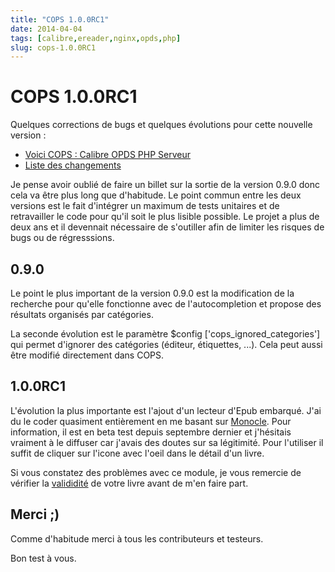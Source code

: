 ```yaml
---
title: "COPS 1.0.0RC1"
date: 2014-04-04
tags: [calibre,ereader,nginx,opds,php]
slug: cops-1.0.0RC1
---
```

# COPS 1.0.0RC1

Quelques corrections de bugs et quelques évolutions pour cette nouvelle version :

* [Voici COPS : Calibre OPDS PHP Serveur](/fr/projects/calibre-opds-php-server)
* [Liste des changements](https://github.com/seblucas/cops/blob/master/CHANGELOG)

Je pense avoir oublié de faire un billet sur la sortie de la version 0.9.0 donc cela va être plus long que d'habitude. Le point commun entre les deux versions est le fait d'intégrer un maximum de tests unitaires et de retravailler le code pour qu'il soit le plus lisible possible. Le projet a plus de deux ans et il devennait nécessaire de s'outiller afin de limiter les risques de bugs ou de régresssions.

## 0.9.0

Le point le plus important de la version 0.9.0 est la modification de la recherche pour qu'elle fonctionne avec de l'autocompletion et propose des résultats organisés par catégories.

La seconde évolution est le paramètre $config ['cops_ignored_categories'] qui permet d'ignorer des catégories (éditeur, étiquettes, ...). Cela peut aussi être modifié directement dans COPS.

## 1.0.0RC1

L'évolution la plus importante est l'ajout d'un lecteur d'Epub embarqué. J'ai du le coder quasiment entièrement en me basant sur [Monocle](https://github.com/joseph/monocle). Pour information, il est en beta test depuis septembre dernier et j'hésitais vraiment à le diffuser car j'avais des doutes sur sa légitimité. Pour l'utiliser il suffit de cliquer sur l'icone avec l'oeil dans le détail d'un livre.

Si vous constatez des problèmes avec ce module, je vous remercie de vérifier la [valididité](http://validator.idpf.org/) de votre livre avant de m'en faire part.

## Merci ;)

Comme d'habitude merci à tous les contributeurs et testeurs.

Bon test à vous.
